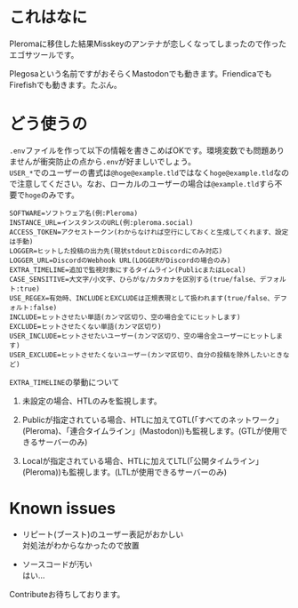 # これはなに

Pleromaに移住した結果Misskeyのアンテナが恋しくなってしまったので作ったエゴサツールです。

Plegosaという名前ですがおそらくMastodonでも動きます。FriendicaでもFirefishでも動きます。たぶん。

# どう使うの

`.env`ファイルを作って以下の情報を書きこめばOKです。環境変数でも問題ありませんが衝突防止の点から`.env`が好ましいでしょう。  
`USER_*`でのユーザーの書式は`@hoge@example.tld`ではなく`hoge@example.tld`なので注意してください。なお、ローカルのユーザーの場合は`@example.tld`すら不要で`hoge`のみです。

```
SOFTWARE=ソフトウェア名(例:Pleroma)
INSTANCE_URL=インスタンスのURL(例:pleroma.social)
ACCESS_TOKEN=アクセストークン(わからなければ空行にしておくと生成してくれます、設定は手動)
LOGGER=ヒットした投稿の出力先(現状stdoutとDiscordにのみ対応)
LOGGER_URL=DiscordのWebhook URL(LOGGERがDiscordの場合のみ)
EXTRA_TIMELINE=追加で監視対象にするタイムライン(PublicまたはLocal)
CASE_SENSITIVE=大文字/小文字、ひらがな/カタカナを区別する(true/false、デフォルト:true)
USE_REGEX=有効時、INCLUDEとEXCLUDEは正規表現として扱われます(true/false、デフォルト:false)
INCLUDE=ヒットさせたい単語(カンマ区切り、空の場合全てにヒットします)
EXCLUDE=ヒットさせたくない単語(カンマ区切り)
USER_INCLUDE=ヒットさせたいユーザー(カンマ区切り、空の場合全ユーザーにヒットします)
USER_EXCLUDE=ヒットさせたくないユーザー(カンマ区切り、自分の投稿を除外したいときなど)
```

`EXTRA_TIMELINE`の挙動について

1. 未設定の場合、HTLのみを監視します。

2. Publicが指定されている場合、HTLに加えてGTL(「すべてのネットワーク」(Pleroma)、「連合タイムライン」(Mastodon))も監視します。(GTLが使用できるサーバーのみ)

3. Localが指定されている場合、HTLに加えてLTL(「公開タイムライン」(Pleroma))も監視します。(LTLが使用できるサーバーのみ)


# Known issues

- リピート(ブースト)のユーザー表記がおかしい  
  対処法がわからなかったので放置
  
- ソースコードが汚い  
  はい…

Contributeお待ちしております。
